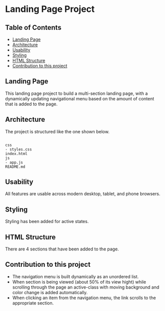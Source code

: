 # Landing Page Project

## Table of Contents

* [Landing Page](#landing-page)
* [Architecture](#architecture)
* [Usability](#usability)
* [Styling](#styling)
* [HTML Structure](#architecture)
* [Contribution to this project](#contribution-to-this-project)

## Landing Page

This landing page project to build a multi-section landing page, with a dynamically updating navigational menu based on the amount of content that is added to the page.

## Architecture 
The project is structured like the one shown below.
```

css
- styles.css    
index.html
js
- app.js
README.md
```

## Usability
All features are usable across modern desktop, tablet, and phone browsers.

## Styling 

Styling has been added for active states.

## HTML Structure
 There are 4 sections that have been added to the page.

## Contribution to this project
- The navigation menu is built dynamically as an unordered list.
- When section is being viewed (about 50% of its view hight) while scrolling through the page an active-class with moving background and color change is added automatically.
- When clicking an item from the navigation menu, the link scrolls to the appropriate section.
